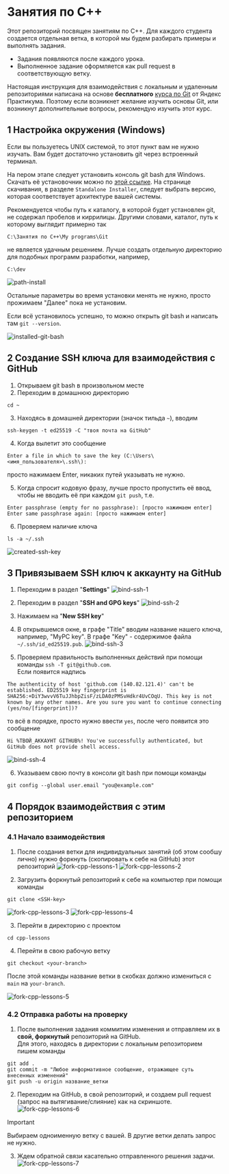 # Занятия по С++

Этот репозиторий посвящен занятиям по С++.
Для каждого студента создается отдельная ветка, в которой мы будем разбирать примеры и выполнять задания.  

* Задания появляются после каждого урока. 
* Выполненное задание оформляется как pull request в соответствующую ветку.

Настоящая инструкция для взаимодействия с локальным и удаленным репозиториями написана на основе **бесплатного** 
[курса по Git](https://practicum.yandex.ru/profile/git-basics/) от Яндекс Практикума. 
Поэтому если возникнет желание изучить основы Git, или возникнут дополнительные вопросы, рекомендую изучить этот курс.

## 1 Настройка окружения (Windows)
Если вы пользуетесь UNIX системой, то этот пункт вам не нужно изучать. Вам будет достаточно установить git через встроенный терминал.

На пером этапе следует установить консоль git bash для Windows. Скачать её установочник можно по [этой ссылке](https://git-scm.com/download/win). 
На странице скачивания, в разделе `Standalone Installer`, следует выбрать версию, которая соответствует архитектуре вашей системы.  

Рекомендуется чтобы путь к каталогу, в которой будет установлен git, не содержал пробелов и киррилицы. Другими словами, каталог, путь к которому 
выглядит примерно так

```
С:\Занятия по С++\My programs\Git
```

не является удачным решением. Лучше создать отдельную директорию для подобных программ разработки, например,

```
C:\dev
```


![path-install](https://raw.githubusercontent.com/Seredenko-V/cpp-lessons/main/tutorial-screens/path-install.png)


Остальные параметры во время установки менять не нужно, просто прожимаем "Далее" пока не установим.   

Если всё установилось успешно, то можно открыть git bash и написать там `git --version`.

![installed-git-bash](https://raw.githubusercontent.com/Seredenko-V/cpp-lessons/main/tutorial-screens/ready-git-bash.png)


## 2 Создание SSH ключа для взаимодействия с GitHub
1. Открываем git bash в произвольном месте
2. Переходим в домашнюю директорию

```
cd ~
```

3. Находясь в домашней директории (значок тильда `~`), вводим

```
ssh-keygen -t ed25519 -C "твоя почта на GitHub"
```

4. Когда вылетит это сообщение

```
Enter a file in which to save the key (C:\Users\<имя_пользователя>\.ssh\):
```
просто нажимаем Enter, никаких путей указывать не нужно.

5. Когда спросит кодовую фразу, лучше просто пропустить её ввод, чтобы не вводить её при каждом `git push`, т.е.

```
Enter passphrase (empty for no passphrase): [просто нажимаем enter] 
Enter same passphrase again: [просто нажимаем enter]
```

6. Проверяем наличие ключа

```
ls -a ~/.ssh
```
![created-ssh-key](https://raw.githubusercontent.com/Seredenko-V/cpp-lessons/main/tutorial-screens/created-ssh-key.png)

## 3 Привязываем SSH ключ к аккаунту на GitHub

1. Переходим в раздел "**Settings**"
![bind-ssh-1](https://raw.githubusercontent.com/Seredenko-V/cpp-lessons/main/tutorial-screens/bind-ssh-1.png)

2. Переходим в раздел "**SSH and GPG keys**"
![bind-ssh-2](https://raw.githubusercontent.com/Seredenko-V/cpp-lessons/main/tutorial-screens/bind-ssh-2.png)

3. Нажимаем на "**New SSH key**"

4. В открывшемся окне, в графе "Title" вводим название нашего ключа, например, "MyPC key". В графе "Key" - содержимое файла `~/.ssh/id_ed25519.pub`.
![bind-ssh-3](https://raw.githubusercontent.com/Seredenko-V/cpp-lessons/main/tutorial-screens/bind-ssh-3.png)

5. Проверяем правильность выполненных действий при помощи команды `ssh -T git@github.com`.  
Если появится надпись

```
The authenticity of host 'github.com (140.82.121.4)' can't be established. ED25519 key fingerprint is SHA256:+DiY3wvvV6TuJJhbpZisF/zLDA0zPMSvHdkr4UvCOqU. This key is not known by any other names. Are you sure you want to continue connecting (yes/no/[fingerprint])?
```

то всё в порядке, просто нужно ввести `yes`, после чего появится это сообщение

```
Hi %ТВОЙ_АККАУНТ GITHUB%! You've successfully authenticated, but GitHub does not provide shell access.
```
![bind-ssh-4](https://raw.githubusercontent.com/Seredenko-V/cpp-lessons/main/tutorial-screens/bind-ssh-4.png)

6. Указываем свою почту в консоли git bash при помощи команды

```
git config --global user.email "you@example.com"
```

## 4 Порядок взаимодействия с этим репозиторием
### 4.1 Начало взаимодействия
1. После создания ветки для индивидуальных занятий (об этом сообшу лично) нужно форкнуть (скопировать к себе на GitHub) этот репозиторий
![fork-cpp-lessons-1](https://raw.githubusercontent.com/Seredenko-V/cpp-lessons/main/tutorial-screens/fork-cpp-lessons-1.png)
![fork-cpp-lessons-2](https://raw.githubusercontent.com/Seredenko-V/cpp-lessons/main/tutorial-screens/fork-cpp-lessons-2.png)

2. Загрузить форкнутый репозиторий к себе на компьютер при помощи команды

```
git clone <SSH-key>
```

![fork-cpp-lessons-3](https://raw.githubusercontent.com/Seredenko-V/cpp-lessons/main/tutorial-screens/fork-cpp-lessons-3.png)
![fork-cpp-lessons-4](https://raw.githubusercontent.com/Seredenko-V/cpp-lessons/main/tutorial-screens/fork-cpp-lessons-4.png)

3. Перейти в директорию с проектом

```
cd cpp-lessons
```

4. Перейти в свою рабочую ветку 

```
git checkout <your-branch>
```

После этой команды название ветки в скобках должно измениться с `main` на `your-branch`.

![fork-cpp-lessons-5](https://raw.githubusercontent.com/Seredenko-V/cpp-lessons/main/tutorial-screens/fork-cpp-lessons-5.png)

### 4.2 Отправка работы на проверку
1. После выполнения задания коммитим изменения и отправляем их в **свой, форкнутый** репозиторий на GitHub.  
Для этого, находясь в директории с локальным репозиторием пишем команды

```
git add .
git commit -m "Любое информативное сообщение, отражающее суть внесенных изменений"
git push -u origin название_ветки
```

2. Переходим на GitHub, в свой репозиторий, и создаем pull request (запрос на вытягивание/слияние) как на скриншоте.
![fork-cpp-lessons-6](https://raw.githubusercontent.com/Seredenko-V/cpp-lessons/main/tutorial-screens/fork-cpp-lessons-6.png)
> [!IMPORTANT]
> Выбираем одноименную ветку с вашей. В другие ветки делать запрос не нужно.

3. Ждем обратной связи касательно отправленного решения задачи.
![fork-cpp-lessons-7](https://raw.githubusercontent.com/Seredenko-V/cpp-lessons/main/tutorial-screens/fork-cpp-lessons-7.png)

